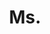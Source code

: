 ---
name: Sofia Minano Gonzalez (Zoology)
title: Ms.
email: sofia.minanogonzalez@lmh.ox.ac.uk
website: NULL
note: NULL
category: Close Associate Members
photo: 
---